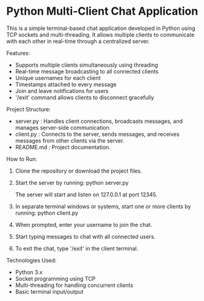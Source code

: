# Python Multi-Client Chat Application

This is a simple terminal-based chat application developed in Python using TCP sockets and multi-threading. It allows multiple clients to communicate with each other in real-time through a centralized server.

Features:
- Supports multiple clients simultaneously using threading
- Real-time message broadcasting to all connected clients
- Unique usernames for each client
- Timestamps attached to every message
- Join and leave notifications for users
- '/exit' command allows clients to disconnect gracefully

Project Structure:
- server.py : Handles client connections, broadcasts messages, and manages server-side communication.
- client.py : Connects to the server, sends messages, and receives messages from other clients via the server.
- README.md : Project documentation.

How to Run:

1. Clone the repository or download the project files.

2. Start the server by running:
   python server.py

   The server will start and listen on 127.0.0.1 at port 12345.

3. In separate terminal windows or systems, start one or more clients by running:
   python client.py

4. When prompted, enter your username to join the chat.

5. Start typing messages to chat with all connected users.

6. To exit the chat, type '/exit' in the client terminal.

Technologies Used:
- Python 3.x
- Socket programming using TCP
- Multi-threading for handling concurrent clients
- Basic terminal input/output



